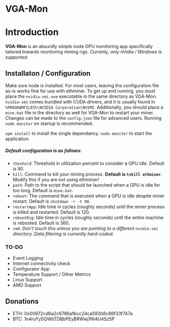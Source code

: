 VGA-Mon
=

Introduction
==

**VGA-Mon** is an absurdly simple node GPU monitoring app specifically tailored towards monitoring mining rigs. 
*Currenly, only nVidia / Windows is supported.*

## Installaton / Configuration ##

Make sure node is installed. For most users, leaving the configuration file as-is works fine for use with ethminer. To get up and running, you *must* place the `nvidia-smi.exe` executable in the same directory as VGA-Mon. `nvidia-smi` comes bundled with CUDA drivers, and it is usually found in `%PROGRAMFILES%\NVIDIA Corporation\NVSMI`. Additionally, you should place a `mine.bat` file in the directory as well for VGA-Mon to restart your miner. Changes can be made to the `config.json` file for advanced users. Running `node monitor` on startup is recommended.

`npm install` to install the single dependancy. 
`node monitor` to start the application.

##### Default configuration is as follows: #####
- `theshold`: Threshold in utilization percent to consider a GPU *idle*. Default is 90.
- `kill`: Command to kill your mining process. **Default is `tskill ethminer`**. Modify this if you are not using ethminer!
- `path`: Path to the script that should be launched when a GPU is idle for too long. Default is `mine.bat`.
- `reboot`: The command that is executed when a GPU is idle despite miner restart. Default is `shutdown -r -t 00`.
- `restartApp`: Idle time in cycles (roughly seconds) until the miner process is killed and restarted. Default is 120.
- `rebootRig`: Idle time in cycles (roughly seconds) until the entire machine is rebooted. Default is 360.
- `cmd`: *Don't touch this unless you are pointing to a different `nvidia-smi` directory. Data filtering is currently hard-coded.*

### TO-DO ###
- Event Logging
- Internet connectivity check
- Configurator App
- Temperature Support / Other Metrics
- Linux Support
- AMD Support

## Donations ##
- ETH: 0x00972cd6a2c6786afbcc24ca592b8c86f33f747a 
- BTC: 1n4ruYy5QWbTDBbPEyBRWwj1Ni4U4Sz5P